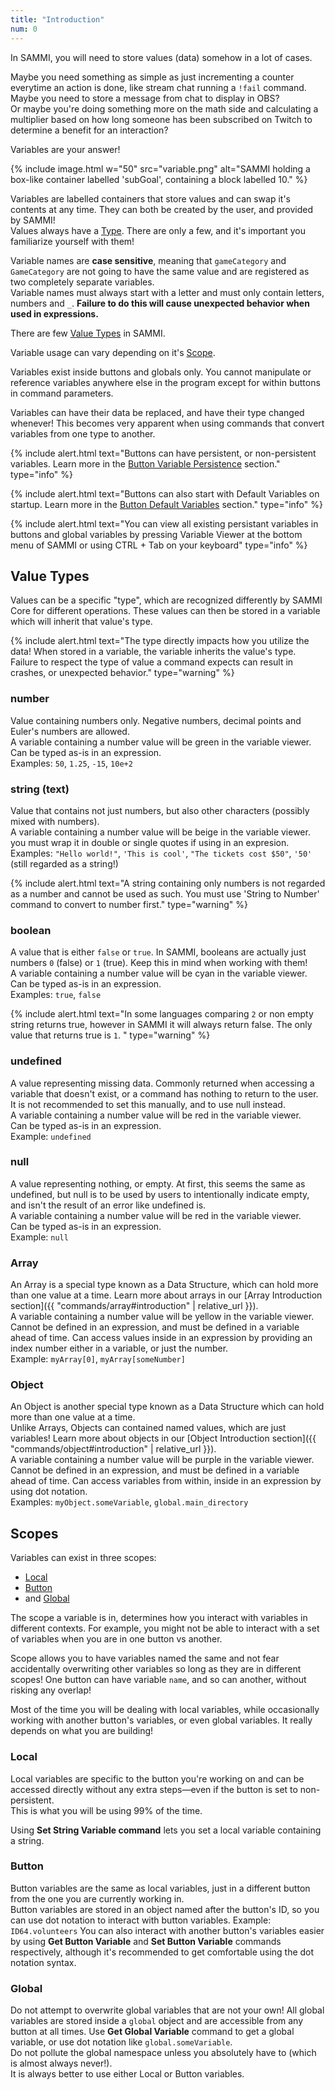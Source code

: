 ```yaml
---
title: "Introduction"
num: 0
---
```


In SAMMI, you will need to store values (data) somehow in a lot of cases.

Maybe you need something as simple as just incrementing a counter everytime an action is done, like stream chat running a `!fail` command.\
Maybe you need to store a message from chat to display in OBS?\
Or maybe you're doing something more on the math side and calculating a multiplier based on how long someone has been subscribed on Twitch to determine a benefit for an interaction?

Variables are your answer!

{% include image.html w="50" src="variable.png" alt="SAMMI holding a box-like container labelled 'subGoal', containing a block labelled 10." %}

Variables are labelled containers that store values and can swap it's contents at any time. They can both be created by the user, and provided by SAMMI!\
Values always have a [Type](#placeholder). There are only a few, and it's important you familiarize yourself with them!

Variable names are __case sensitive__, meaning that `gameCategory` and `GameCategory` are not going to have the same value and are registered as two completely separate variables.\
Variable names must always start with a letter and must only contain letters, numbers and `_`. **Failure to do this will cause unexpected behavior when used in expressions.**

There are few [Value Types](#value-types) in SAMMI. 

Variable usage can vary depending on it's [Scope](#scopes).

Variables exist inside buttons and globals only. You cannot manipulate or reference variables anywhere else in the program except for within buttons in command parameters.

Variables can have their data be replaced, and have their type changed whenever! This becomes very apparent when using commands that convert variables from one type to another.

{% include alert.html text="Buttons can have persistent, or non-persistent variables. Learn more in the <a href='#placeholder'>Button Variable Persistence</a> section." type="info" %}

{% include alert.html text="Buttons can also start with Default Variables on startup. Learn more in the <a href='#placeholder'>Button Default Variables</a> section." type="info" %}

{% include alert.html text="You can view all existing persistant variables in buttons and global variables by pressing Variable Viewer at the bottom menu of SAMMI or using CTRL + Tab on your keyboard" type="info" %}

## Value Types

Values can be a specific "type", which are recognized differently by SAMMI Core for different operations. These values can then be stored in a variable which will inherit that value's type.

{% include alert.html text="The type directly impacts how you utilize the data! When stored in a variable, the variable inherits the value's type. Failure to respect the type of value a command expects can result in crashes, or unexpected behavior." type="warning" %}

### number

Value containing numbers only. Negative numbers, decimal points and Euler's numbers are allowed.\
A variable containing a number value will be green in the variable viewer.\
Can be typed as-is in an expression.\
Examples: `50`, `1.25`, `-15`, `10e+2`

### string (text)

Value that contains not just numbers, but also other characters (possibly mixed with numbers).\
A variable containing a number value will be beige in the variable viewer.\
you must wrap it in double or single quotes if using in an expresion.\
Examples: `"Hello world!"`, `'This is cool'`, `"The tickets cost $50"`, `'50'` (still regarded as a string!)

{% include alert.html text="A string containing only numbers is not regarded as a number and cannot be used as such. You must use 'String to Number' command to convert to number first." type="warning" %}

### boolean

A value that is either `false` or `true`. In SAMMI, booleans are actually just numbers `0` (false) or `1` (true). Keep this in mind when working with them!\
A variable containing a number value will be cyan in the variable viewer.\
Can be typed as-is in an expression.\
Examples: `true`, `false`

{% include alert.html text="In some languages comparing <code>2</code> or non empty string returns true, however in SAMMI it will always return false. The only value that returns true is <code>1</code>. " type="warning" %}

### undefined
A value representing missing data. Commonly returned when accessing a variable that doesn't exist, or a command has nothing to return to the user. It is not recommended to set this manually, and to use null instead.\
A variable containing a number value will be red in the variable viewer.\
Can be typed as-is in an expression.\
Example: `undefined`

### null
A value representing nothing, or empty. At first, this seems the same as undefined, but null is to be used by users to intentionally indicate empty, and isn't the result of an error like undefined is.\
A variable containing a number value will be red in the variable viewer.\
Can be typed as-is in an expression.\
Example: `null`

### Array

An Array is a special type known as a Data Structure, which can hold more than one value at a time. Learn more about arrays in our [Array Introduction section]({{ "commands/array#introduction" | relative_url }}).\
A variable containing a number value will be yellow in the variable viewer.\
Cannot be defined in an expression, and must be defined in a variable ahead of time. Can access values inside in an expression by providing an index number either in a variable, or just the number.\
Example: `myArray[0]`, `myArray[someNumber]`

### Object

An Object is another special type known as a Data Structure which can hold more than one value at a time.\
Unlike Arrays, Objects can contained named values, which are just variables! Learn more about objects in our [Object Introduction section]({{ "commands/object#introduction" | relative_url }}).\
A variable containing a number value will be purple in the variable viewer.\
Cannot be defined in an expression, and must be defined in a variable ahead of time. Can access variables from within, inside in an expression by using dot notation.\
Examples: `myObject.someVariable`, `global.main_directory`

## Scopes

Variables can exist in three scopes:

- [Local](#local)
- [Button](#button)
- and [Global](#global)

The scope a variable is in, determines how you interact with variables in different contexts. For example, you might not be able to interact with a set of variables when you are in one button vs another.

Scope allows you to have variables named the same and not fear accidentally overwriting other variables so long as they are in different scopes! One button can have variable `name`, and so can another, without risking any overlap!

Most of the time you will be dealing with local variables, while occasionally working with another button's variables, or even global variables. It really depends on what you are building!

### Local
Local variables are specific to the button you're working on and can be accessed directly without any extra steps—even if the button is set to non-persistent.\
This is what you will be using 99% of the time.

Using **Set String Variable command** lets you set a local variable containing a string.

### Button
Button variables are the same as local variables, just in a different button from the one you are currently working in.\
Button variables are stored in an object named after the button's ID, so you can use dot notation to interact with button variables. Example: `ID64.volunteers`
You can also interact with another button's variables easier by using **Get Button Variable** and **Set Button Variable** commands respectively, although it's recommended to get comfortable using the dot notation syntax.

### Global
Do not attempt to overwrite global variables that are not your own!
All global variables are stored inside a `global` object and are accessible from any button at all times.
Use **Get Global Variable** command to get a global variable, or use dot notation like `global.someVariable`.\
Do not pollute the global namespace unless you absolutely have to (which is almost always never!).\
It is always better to use either Local or Button variables.

<!-- ## Persistent vs. non persistent
By going to your Button Settings, you can decide whether you want your local variables to persist or not for the given button.\
If you check the box, it means the variables will be accessible even after the button has finished. If `Allow Button Overlap` is enabled, all button executions will share the same variables.\
If you uncheck the box, the variables will be accessible only when the button is running and only inside their own button. Other buttons cannot access them even if the button is currently running. If `Allow Button Overlap` is enabled, unique variables will be created for each button execution and will never be shared. -->

<!-- ## Default Variables
If you right click on a button, you can edit its initial variables.\
These exist to prevent crashes if you have enabled persistent variables.\
The window uses a simple JSON format to initialize your variables.\
For example, if you want your variable `name` to have a value of `SAMMI` and your variable `age` to have a value of 18 on initilization, you can do:
```
{
	"name": "SAMMI",
	"age": 18,
}
```

{% include alert.html text='Strings must be enclosed in <code>"</code>, but numbers (real values) must be without <code>"</code> (else they will be also regarded as strings).' type='warning' %}

You can also initiliaze complex variables, such as arrays or objects:
```
{
	"namesArray": ["Silverlink", "Melonax", "Cyanidesugar"],
	"colorObject": {
		"Silverlink": "blue",
		"Melonax": "purple",
		"Cyanidesugar": "red "
	}

}
``` -->